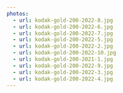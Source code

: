 ```yaml
---
photos:
  - url: kodak-gold-200-2022-8.jpg
  - url: kodak-gold-200-2022-6.jpg
  - url: kodak-gold-200-2022-7.jpg
  - url: kodak-gold-200-2022-5.jpg
  - url: kodak-gold-200-2022-2.jpg
  - url: kodak-gold-200-2022-10.jpg
  - url: kodak-gold-200-2021-1.jpg
  - url: kodak-gold-200-2022-9.jpg
  - url: kodak-gold-200-2022-3.jpg
  - url: kodak-gold-200-2022-4.jpg
---
```

